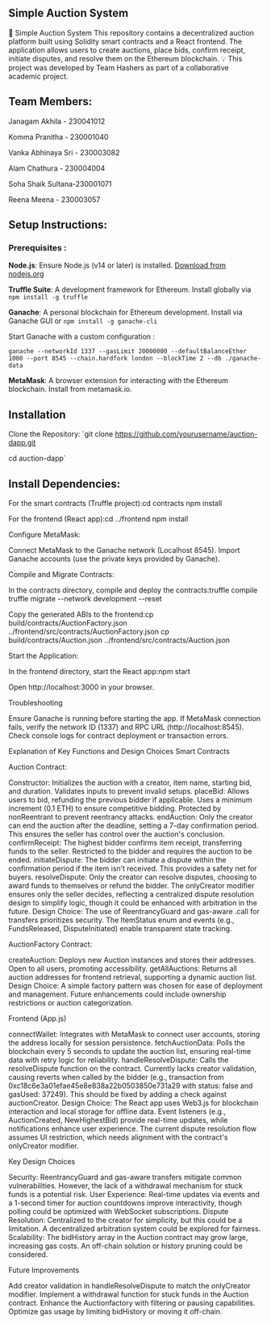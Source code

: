 ## Simple Auction System

🛒 Simple Auction System
This repository contains a decentralized auction platform built using Solidity smart contracts and a React frontend. The application allows users to create auctions, place bids, confirm receipt, initiate disputes, and resolve them on the Ethereum blockchain.
💡 This project was developed by Team Hashers as part of a collaborative academic project.
## Team Members:
Janagam Akhila - 230041012

Komma Pranitha - 230001040

Vanka Abhinaya Sri - 230003082

Alam Chathura - 230004004

Soha Shaik Sultana-230001071

Reena Meena - 230003057

 ## Setup Instructions:

### Prerequisites :
**Node.js**: Ensure Node.js (v14 or later) is installed. [Download from nodejs.org](https://nodejs.org)

**Truffle Suite**: A development framework for Ethereum. Install globally via 
`npm install -g truffle`

**Ganache**: A personal blockchain for Ethereum development. Install via Ganache GUI or 
  `npm install -g ganache-cli`
  
Start Ganache with a custom configuration :

`ganache --networkId 1337 --gasLimit 20000000 --defaultBalanceEther 1000 --port 8545 --chain.hardfork london --blockTime 2 --db ./ganache-data`


**MetaMask**: A browser extension for interacting with the Ethereum blockchain. Install from metamask.io.

##  Installation

Clone the Repository:
`git clone https://github.com/yourusername/auction-dapp.git

cd auction-dapp`


 ## Install Dependencies:

For the smart contracts (Truffle project):cd contracts
npm install


For the frontend (React app):cd ../frontend
npm install




Configure MetaMask:

Connect MetaMask to the Ganache network (Localhost 8545).
Import Ganache accounts (use the private keys provided by Ganache).


Compile and Migrate Contracts:

In the contracts directory, compile and deploy the contracts:truffle compile
truffle migrate --network development --reset


Copy the generated ABIs to the frontend:cp build/contracts/AuctionFactory.json ../frontend/src/contracts/AuctionFactory.json
cp build/contracts/Auction.json ../frontend/src/contracts/Auction.json




Start the Application:

In the frontend directory, start the React app:npm start


Open http://localhost:3000 in your browser.



Troubleshooting

Ensure Ganache is running before starting the app.
If MetaMask connection fails, verify the network ID (1337) and RPC URL (http://localhost:8545).
Check console logs for contract deployment or transaction errors.

Explanation of Key Functions and Design Choices
Smart Contracts

Auction Contract:

Constructor: Initializes the auction with a creator, item name, starting bid, and duration. Validates inputs to prevent invalid setups.
placeBid: Allows users to bid, refunding the previous bidder if applicable. Uses a minimum increment (0.1 ETH) to ensure competitive bidding. Protected by nonReentrant to prevent reentrancy attacks.
endAuction: Only the creator can end the auction after the deadline, setting a 7-day confirmation period. This ensures the seller has control over the auction's conclusion.
confirmReceipt: The highest bidder confirms item receipt, transferring funds to the seller. Restricted to the bidder and requires the auction to be ended.
initiateDispute: The bidder can initiate a dispute within the confirmation period if the item isn’t received. This provides a safety net for buyers.
resolveDispute: Only the creator can resolve disputes, choosing to award funds to themselves or refund the bidder. The onlyCreator modifier ensures only the seller decides, reflecting a centralized dispute resolution design to simplify logic, though it could be enhanced with arbitration in the future.
Design Choice: The use of ReentrancyGuard and gas-aware .call for transfers prioritizes security. The ItemStatus enum and events (e.g., FundsReleased, DisputeInitiated) enable transparent state tracking.


AuctionFactory Contract:

createAuction: Deploys new Auction instances and stores their addresses. Open to all users, promoting accessibility.
getAllAuctions: Returns all auction addresses for frontend retrieval, supporting a dynamic auction list.
Design Choice: A simple factory pattern was chosen for ease of deployment and management. Future enhancements could include ownership restrictions or auction categorization.



Frontend (App.js)

connectWallet: Integrates with MetaMask to connect user accounts, storing the address locally for session persistence.
fetchAuctionData: Polls the blockchain every 5 seconds to update the auction list, ensuring real-time data with retry logic for reliability.
handleResolveDispute: Calls the resolveDispute function on the contract. Currently lacks creator validation, causing reverts when called by the bidder (e.g., transaction from 0xc18c6e3a01efae45e8e838a22b0503850e731a29 with status: false and gasUsed: 37249). This should be fixed by adding a check against auctionCreator.
Design Choice: The React app uses Web3.js for blockchain interaction and local storage for offline data. Event listeners (e.g., AuctionCreated, NewHighestBid) provide real-time updates, while notifications enhance user experience. The current dispute resolution flow assumes UI restriction, which needs alignment with the contract's onlyCreator modifier.

Key Design Choices

Security: ReentrancyGuard and gas-aware transfers mitigate common vulnerabilities. However, the lack of a withdrawal mechanism for stuck funds is a potential risk.
User Experience: Real-time updates via events and a 1-second timer for auction countdowns improve interactivity, though polling could be optimized with WebSocket subscriptions.
Dispute Resolution: Centralized to the creator for simplicity, but this could be a limitation. A decentralized arbitration system could be explored for fairness.
Scalability: The bidHistory array in the Auction contract may grow large, increasing gas costs. An off-chain solution or history pruning could be considered.

Future Improvements

Add creator validation in handleResolveDispute to match the onlyCreator modifier.
Implement a withdrawal function for stuck funds in the Auction contract.
Enhance the Auctionfactory with filtering or pausing capabilities.
Optimize gas usage by limiting bidHistory or moving it off-chain.
